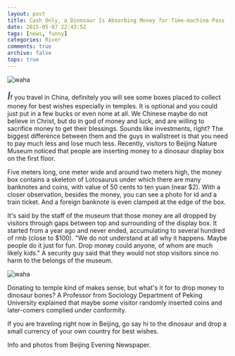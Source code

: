 ```yaml
---
layout: post
title: Cash Only, a Dinosaur Is Absorbing Money for Time-machine Pass 
date: 2015-05-07 22:43:52
tags: [news, funny]
categories: River
comments: true
archive: false
tops: true
---
```

<img class="cpanda" src="http://7xi3j8.com1.z0.glb.clouddn.com/cokepanda.com_cashonly1.jpg" alt="waha" />

<font size="5">*I*</font>f you travel in China, definitely you will see some boxes placed to collect money for best wishes especially in temples. It is optional and you could just put in a few bucks or even none at all.  We Chinese maybe do not believe in Christ, but do in god of money and luck, and are willing to sacrifice money to get their blessings. Sounds like investments, right? The biggest difference between them and the guys in wallstreet is that you need to pay much less and lose much less.
Recently, visitors to Beijing Nature Museum noticed that people are inserting money to a dinosaur display box on the first floor.

Five meters long, one meter wide and around two meters high, the money box contains a skeleton of Lotosaurus under which there are many banknotes and coins, with value of 50 cents to ten yuan (near $2). With a closer observation, besides the money, you can see a photo for id and a train ticket. And a foreign banknote is even clamped at the edge of the box.

It's said by the staff of the museum that those money are all dropped by visitors through gaps between top and surrounding of the display box. It started from a year ago and never ended, accumulating to several hundred of rmb (close to $100). "We do not understand at all why it happens. Maybe people do it just for fun. Drop money could anyone, of whom are much likely kids." A security guy said that they would not stop visitors since no harm to the belongs of the museum.

<img class="cpanda" src="http://7xi3j8.com1.z0.glb.clouddn.com/cokepanda.com_cashonly2.jpg" alt="waha" />

Donating to temple kind of makes sense, but what's it for to drop money to dinosaur bones? A Professor from Sociology Department of Peking University explained that maybe some visitor randomly inserted coins and
later-comers complied under conformity.  

If you are traveling right now in Beijing, go say hi to the dinosaur and drop a small currency of your own country for best wishes. 



Info and photos from Beijing Evening Newspaper.          